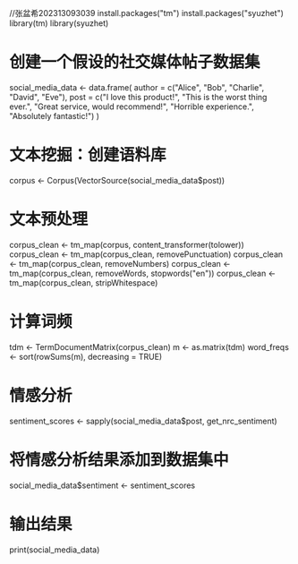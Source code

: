 //张盆希202313093039
install.packages("tm")
install.packages("syuzhet")
library(tm)
library(syuzhet)
# 创建一个假设的社交媒体帖子数据集
social_media_data <- data.frame(
  author = c("Alice", "Bob", "Charlie", "David", "Eve"),
  post = c("I love this product!", "This is the worst thing ever.", 
           "Great service, would recommend!", "Horrible experience.", 
           "Absolutely fantastic!")
)

# 文本挖掘：创建语料库
corpus <- Corpus(VectorSource(social_media_data$post))

# 文本预处理
corpus_clean <- tm_map(corpus, content_transformer(tolower))
corpus_clean <- tm_map(corpus_clean, removePunctuation)
corpus_clean <- tm_map(corpus_clean, removeNumbers)
corpus_clean <- tm_map(corpus_clean, removeWords, stopwords("en"))
corpus_clean <- tm_map(corpus_clean, stripWhitespace)

# 计算词频
tdm <- TermDocumentMatrix(corpus_clean)
m <- as.matrix(tdm)
word_freqs <- sort(rowSums(m), decreasing = TRUE)

# 情感分析
sentiment_scores <- sapply(social_media_data$post, get_nrc_sentiment)

# 将情感分析结果添加到数据集中
social_media_data$sentiment <- sentiment_scores

# 输出结果
print(social_media_data)
